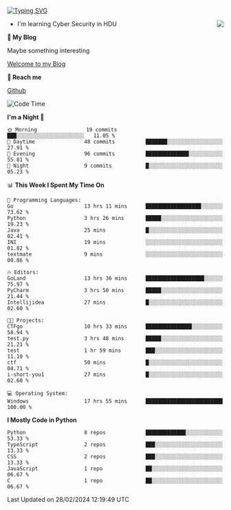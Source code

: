 [![Typing SVG](https://readme-typing-svg.herokuapp.com?font=Fira+Code&pause=1000&random=false&width=450&height=60&lines=Hello+%F0%9F%91%8B%F0%9F%8F%BB;I'm+JBNRZ)](https://git.io/typing-svg)

<a href="#">
  <img align="right" src="https://github-readme-stats.vercel.app/api?username=JBNRZ&show_icons=true&bg_color=15,f2f7fd,E0EAFC" />
</a>

- I'm learning Cyber Security in HDU

 **🌱 My Blog**

Maybe something interesting

[Welcome to my Blog](https://jbnrz.com.cn/)

 **💬 Reach me** 

[Github](https://github.com/JBNRZ)


<!--START_SECTION:waka-->
![Code Time](http://img.shields.io/badge/Code%20Time-352%20hrs%205%20mins-blue)

**I'm a Night 🦉** 

```text
🌞 Morning                19 commits          ███░░░░░░░░░░░░░░░░░░░░░░   11.05 % 
🌆 Daytime                48 commits          ███████░░░░░░░░░░░░░░░░░░   27.91 % 
🌃 Evening                96 commits          ██████████████░░░░░░░░░░░   55.81 % 
🌙 Night                  9 commits           █░░░░░░░░░░░░░░░░░░░░░░░░   05.23 % 
```


📊 **This Week I Spent My Time On** 

```text
💬 Programming Languages: 
Go                       13 hrs 11 mins      ██████████████████░░░░░░░   73.62 % 
Python                   3 hrs 26 mins       █████░░░░░░░░░░░░░░░░░░░░   19.23 % 
Java                     25 mins             █░░░░░░░░░░░░░░░░░░░░░░░░   02.41 % 
INI                      19 mins             ░░░░░░░░░░░░░░░░░░░░░░░░░   01.82 % 
textmate                 9 mins              ░░░░░░░░░░░░░░░░░░░░░░░░░   00.86 % 

🔥 Editors: 
GoLand                   13 hrs 36 mins      ███████████████████░░░░░░   75.97 % 
PyCharm                  3 hrs 50 mins       █████░░░░░░░░░░░░░░░░░░░░   21.44 % 
Intellijidea             27 mins             █░░░░░░░░░░░░░░░░░░░░░░░░   02.60 % 

🐱‍💻 Projects: 
CTFgo                    10 hrs 33 mins      ███████████████░░░░░░░░░░   58.94 % 
test.py                  3 hrs 48 mins       █████░░░░░░░░░░░░░░░░░░░░   21.21 % 
test                     1 hr 59 mins        ███░░░░░░░░░░░░░░░░░░░░░░   11.10 % 
ctf                      50 mins             █░░░░░░░░░░░░░░░░░░░░░░░░   04.71 % 
i-short-you1             27 mins             █░░░░░░░░░░░░░░░░░░░░░░░░   02.60 % 

💻 Operating System: 
Windows                  17 hrs 55 mins      █████████████████████████   100.00 % 
```

**I Mostly Code in Python** 

```text
Python                   8 repos             █████████████░░░░░░░░░░░░   53.33 % 
TypeScript               2 repos             ███░░░░░░░░░░░░░░░░░░░░░░   13.33 % 
CSS                      2 repos             ███░░░░░░░░░░░░░░░░░░░░░░   13.33 % 
JavaScript               1 repo              ██░░░░░░░░░░░░░░░░░░░░░░░   06.67 % 
C                        1 repo              ██░░░░░░░░░░░░░░░░░░░░░░░   06.67 % 
```




 Last Updated on 28/02/2024 12:19:49 UTC
<!--END_SECTION:waka-->

